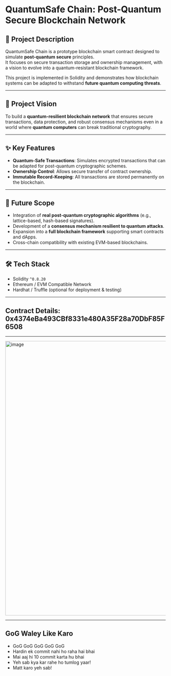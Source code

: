 # QuantumSafe Chain: Post-Quantum Secure Blockchain Network

## 📌 Project Description
QuantumSafe Chain is a prototype blockchain smart contract designed to simulate **post-quantum secure** principles.  
It focuses on secure transaction storage and ownership management, with a vision to evolve into a quantum-resistant blockchain framework.  

This project is implemented in Solidity and demonstrates how blockchain systems can be adapted to withstand **future quantum computing threats**.

---

## 🎯 Project Vision
To build a **quantum-resilient blockchain network** that ensures secure transactions, data protection, and robust consensus mechanisms even in a world where **quantum computers** can break traditional cryptography.

---

## ✨ Key Features
- **Quantum-Safe Transactions**: Simulates encrypted transactions that can be adapted for post-quantum cryptographic schemes.  
- **Ownership Control**: Allows secure transfer of contract ownership.  
- **Immutable Record-Keeping**: All transactions are stored permanently on the blockchain.  

---

## 🚀 Future Scope
- Integration of **real post-quantum cryptographic algorithms** (e.g., lattice-based, hash-based signatures).  
- Development of a **consensus mechanism resilient to quantum attacks**.  
- Expansion into a **full blockchain framework** supporting smart contracts and dApps.  
- Cross-chain compatibility with existing EVM-based blockchains.  

---

## 🛠️ Tech Stack
- Solidity `^0.8.20`
- Ethereum / EVM Compatible Network
- Hardhat / Truffle (optional for deployment & testing)

---

## Contract Details: 0x4374eBa493CBf8331e480A35F28a70DbF85F6508

---

<img width="1890" height="858" alt="image" src="https://github.com/user-attachments/assets/f158122c-4bb1-45de-b972-290dac6c5274" />

---

## GoG Waley Like Karo
- GoG GoG GoG GoG GoG
- Hardin ek commit nahi ho raha hai bhai
- Mai aaj hi 10 commit karta hu bhai
- Yeh sab kya kar rahe ho tumlog yaar!
- Matt karo yeh sab!
